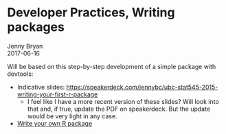 Developer Practices, Writing packages
================
Jenny Bryan  
2017-06-16

Will be based on this step-by-step development of a simple package with devtools:

  * Indicative slides: https://speakerdeck.com/jennybc/ubc-stat545-2015-writing-your-first-r-package
    - I feel like I have a more recent version of these slides? Will look into that and, if true, update the PDF on speakerdeck. But the update would be very light in any case.
  * [Write your own R package](http://stat545.com/packages06_foofactors-package.html)
